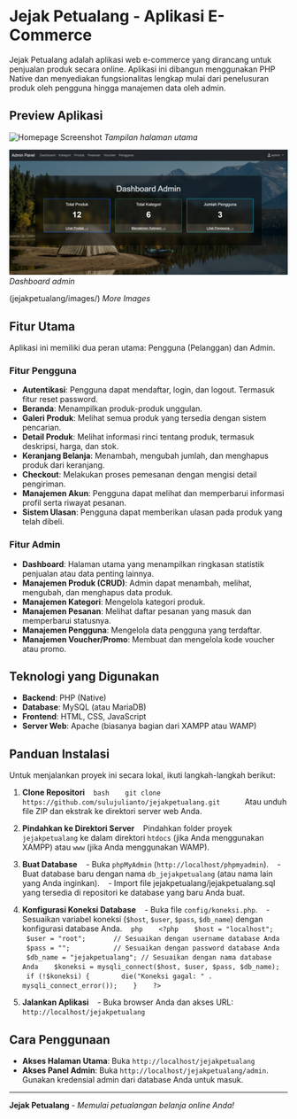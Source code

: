# Jejak Petualang - Aplikasi E-Commerce

Jejak Petualang adalah aplikasi web e-commerce yang dirancang untuk penjualan produk secara online. Aplikasi ini dibangun menggunakan PHP Native dan menyediakan fungsionalitas lengkap mulai dari penelusuran produk oleh pengguna hingga manajemen data oleh admin.

## Preview Aplikasi

![Homepage Screenshot](jejakpetualang/images/homepage.png)
*Tampilan halaman utama*

![Admin Dashboard](jejakpetualang/images/admin-dashboard.png)
*Dashboard admin*

(jejakpetualang/images/)
*More Images*

## Fitur Utama

Aplikasi ini memiliki dua peran utama: Pengguna (Pelanggan) dan Admin.

### Fitur Pengguna
- **Autentikasi**: Pengguna dapat mendaftar, login, dan logout. Termasuk fitur reset password.
- **Beranda**: Menampilkan produk-produk unggulan.
- **Galeri Produk**: Melihat semua produk yang tersedia dengan sistem pencarian.
- **Detail Produk**: Melihat informasi rinci tentang produk, termasuk deskripsi, harga, dan stok.
- **Keranjang Belanja**: Menambah, mengubah jumlah, dan menghapus produk dari keranjang.
- **Checkout**: Melakukan proses pemesanan dengan mengisi detail pengiriman.
- **Manajemen Akun**: Pengguna dapat melihat dan memperbarui informasi profil serta riwayat pesanan.
- **Sistem Ulasan**: Pengguna dapat memberikan ulasan pada produk yang telah dibeli.

### Fitur Admin
- **Dashboard**: Halaman utama yang menampilkan ringkasan statistik penjualan atau data penting lainnya.
- **Manajemen Produk (CRUD)**: Admin dapat menambah, melihat, mengubah, dan menghapus data produk.
- **Manajemen Kategori**: Mengelola kategori produk.
- **Manajemen Pesanan**: Melihat daftar pesanan yang masuk dan memperbarui statusnya.
- **Manajemen Pengguna**: Mengelola data pengguna yang terdaftar.
- **Manajemen Voucher/Promo**: Membuat dan mengelola kode voucher atau promo.

## Teknologi yang Digunakan
- **Backend**: PHP (Native)
- **Database**: MySQL (atau MariaDB)
- **Frontend**: HTML, CSS, JavaScript
- **Server Web**: Apache (biasanya bagian dari XAMPP atau WAMP)

## Panduan Instalasi

Untuk menjalankan proyek ini secara lokal, ikuti langkah-langkah berikut:

1. **Clone Repositori**
   ```bash
   git clone https://github.com/sulujulianto/jejakpetualang.git
   ```
   Atau unduh file ZIP dan ekstrak ke direktori server web Anda.

2. **Pindahkan ke Direktori Server**
   Pindahkan folder proyek `jejakpetualang` ke dalam direktori `htdocs` (jika Anda menggunakan XAMPP) atau `www` (jika Anda menggunakan WAMP).

3. **Buat Database**
   - Buka `phpMyAdmin` (`http://localhost/phpmyadmin`).
   - Buat database baru dengan nama `db_jejakpetualang` (atau nama lain yang Anda inginkan).
   - Import file jejakpetualang/jejakpetualang.sql yang tersedia di repositori ke database yang baru Anda buat.

4. **Konfigurasi Koneksi Database**
   - Buka file `config/koneksi.php`.
   - Sesuaikan variabel koneksi (`$host`, `$user`, `$pass`, `$db_name`) dengan konfigurasi database Anda.
   ```php
   <?php
   $host = "localhost";
   $user = "root";       // Sesuaikan dengan username database Anda
   $pass = "";           // Sesuaikan dengan password database Anda
   $db_name = "jejakpetualang"; // Sesuaikan dengan nama database Anda
   $koneksi = mysqli_connect($host, $user, $pass, $db_name);
   if (!$koneksi) {
       die("Koneksi gagal: " . mysqli_connect_error());
   }
   ?>
   ```

5. **Jalankan Aplikasi**
   - Buka browser Anda dan akses URL: `http://localhost/jejakpetualang`

## Cara Penggunaan
- **Akses Halaman Utama**: Buka `http://localhost/jejakpetualang`
- **Akses Panel Admin**: Buka `http://localhost/jejakpetualang/admin`. Gunakan kredensial admin dari database Anda untuk masuk.

---


**Jejak Petualang** - *Memulai petualangan belanja online Anda!*

